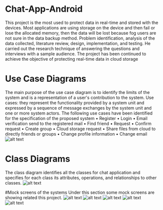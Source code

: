 # Chat-App-Android
This project is the most used to protect data in real-time and stored with the devices. Most applications are using storage on the device and then fail or lose the allocated memory, then the data will be lost because fog users are not sure in the data backup method.
Problem identification, analysis of the data collected, literature review, design, implementation, and testing. He carried out the research technique of answering the questions and interviews with a sample audience.
The project has been continued to achieve the objective of protecting real-time data in cloud storage
# Use Case Diagrams 
The main purpose of the use case diagram is to identify the limits of the system and is a representation of a user's contribution to the system. 
Use cases: they represent the functionality provided by a system unit and expressed by a sequence of message exchanges by the system unit and one or more system actors.
The following use cases have been identified for the specification of the proposed system
•	Register
•	Login
•	Email verification send to the registered mail
•	Find friend
•	Request
•	Confirm request 
•	Create group
•	Cloud storage request
•	Share files from cloud to directly friends or groups
•	Change profile information
•	Change email
![alt text](https://github.com/piyalsmg/Chat-App-Android/blob/main/UCD.png)
# Class Diagrams 
The class diagram identifies all the classes for chat application and specifies for each class its attributes, operations, and relationships to other classes.
![alt text](https://github.com/piyalsmg/Chat-App-Android/blob/main/class.jpg)

#Mock screens of the systems
Under this section some mock screens are showing related this project. 
![alt text](https://github.com/piyalsmg/Chat-App-Android/blob/main/Screen%20Shots/1.png)
![alt text](https://github.com/piyalsmg/Chat-App-Android/blob/main/Screen%20Shots/2.png)
![alt text](https://github.com/piyalsmg/Chat-App-Android/blob/main/Screen%20Shots/3.png)
![alt text](https://github.com/piyalsmg/Chat-App-Android/blob/main/Screen%20Shots/4.png)
![alt text](https://github.com/piyalsmg/Chat-App-Android/blob/main/Screen%20Shots/6.png)
